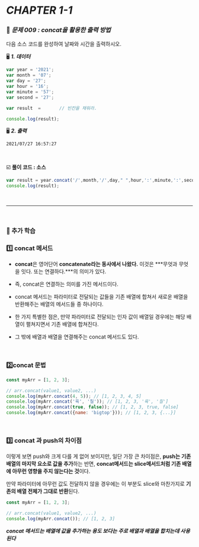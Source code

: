 # _CHAPTER 1-1_

###  :pencil: ​_문제 009 : concat을 활용한 출력 방법_

다음 소스 코드를 완성하여 날짜와 시간을 출력하시오.

:desktop_computer: ***1. 데이터***

```javascript
var year = '2021';
var month = '07';
var day = '27';
var hour = '16';
var minute = '57';
var second = '27';

var result  = 		// 빈칸을 채워라.

console.log(result);
```

:desktop_computer: ***2. 출력***

```
2021/07/27 16:57:27
```

<br>

:ballot_box_with_check: **풀이 코드 : 소스**

``` javascript
var result = year.concat('/',month,'/',day," ",hour,':',minute,':',second);
console.log(result);
```

<br>

---

<br>

### :diamond_shape_with_a_dot_inside: 추가 학습

###  :one: ​concat 메서드

- **concat**은 영어단어 **concatenate라는 동사에서 나왔다.** 이것은 ***무엇과 무엇을 잇다. 또는 연결하다.***의 의미가 있다.

- 즉, concat은 연결하는 의미를 가진 메서드이다.
- concat 메서드는 파라미터로 전달되는 값들을 기존 배열에 합쳐서 새로운 배열을 반환해주는 배열의 메서드들 중 하나이다.
- 한 가지 특별한 점은, 만약 파라미터로 전달되는 인자 값이 배열일 경우에는 해당 배열이 펼쳐지면서 기존 배열에 합쳐진다.
- 그 밖에 배열과 배열을 연결해주는 concat 메서드도 있다.

<br>

###  :two: ​concat 문법

```javascript
const myArr = [1, 2, 3];

// arr.concat(value1, value2, ...)
console.log(myArr.concat(4, 5)); // [1, 2, 3, 4, 5]
console.log(myArr.concat('육', '칠')); // [1, 2, 3, '육', '칠']
console.log(myArr.concat(true, false)); // [1, 2, 3, true, false]
console.log(myArr.concat({name: 'bigtop'})); // [1, 2, 3, {...}]
```

<br>

###  :three: ​concat 과 push의 차이점

이렇게 보면 push와 크게 다를 게 없어 보이지만, 일단 가장 큰 차이점은, **push는 기존 배열의 마지막 요소로 값을 추가**하는 반면, **concat메서드는 slice메서드처럼 기존 배열에 아무런 영향을 주지 않는다는 것**이다.

만약 파라미터에 아무런 값도 전달하지 않을 경우에는 이 부분도 slice와 마찬가지로 **기존의 배열 전체가 그대로 반환**된다.

```javascript
const myArr = [1, 2, 3];

// arr.concat(value1, value2, ...)
console.log(myArr.concat()); // [1, 2, 3]
```

***concat 메서드는 배열에 값을 추가하는 용도 보다는 주로 배열과 배열을 합치는데 사용된다***